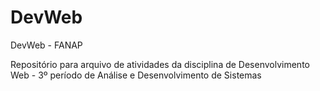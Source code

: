 # DevWeb
DevWeb - FANAP

Repositório para arquivo de atividades da disciplina de Desenvolvimento Web - 3º período de Análise e Desenvolvimento de Sistemas

